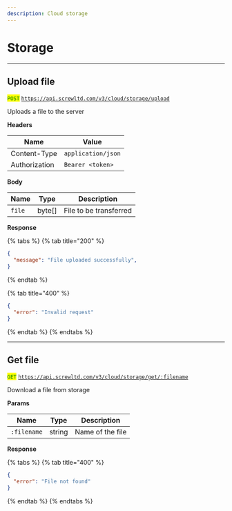 ```yaml
---
description: Cloud storage
---
```


# Storage

***

## Upload file

<mark style="color:green;">`POST`</mark> [`https://api.screwltd.com/v3/cloud/storage/upload`](https://api.screwltd.com/v3/cloud/storage/upload)

Uploads a file to the server

**Headers**

| Name          | Value              |
| ------------- | ------------------ |
| Content-Type  | `application/json` |
| Authorization | `Bearer <token>`   |

**Body**

| Name   | Type    | Description            |
| ------ | ------- | ---------------------- |
| `file` | byte\[] | File to be transferred |

**Response**

{% tabs %}
{% tab title="200" %}
```json
{
  "message": "File uploaded successfully",
}
```
{% endtab %}

{% tab title="400" %}
```json
{
  "error": "Invalid request"
}
```
{% endtab %}
{% endtabs %}

***

## Get file

<mark style="color:green;">`GET`</mark> [`https://api.screwltd.com/v3/cloud/storage/get/:filename`\
](https://api.screwltd.com/v3/cloud/storage/get/:filename)

Download a file from storage

**Params**

| Name        | Type   | Description      |
| ----------- | ------ | ---------------- |
| `:filename` | string | Name of the file |

**Response**

{% tabs %}
{% tab title="400" %}
```json
{
  "error": "File not found"
}
```
{% endtab %}
{% endtabs %}
